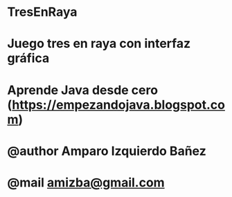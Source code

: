# TresEnRaya 
#
# Juego tres en raya con interfaz gráfica
#
# Aprende Java desde cero (https://empezandojava.blogspot.com)
#
# @author Amparo Izquierdo Bañez
# @mail amizba@gmail.com
